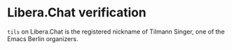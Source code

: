 # Libera.Chat verification

`tils` on Libera.Chat is the registered nickname of Tilmann Singer,
one of the Emacs Berlin organizers.
